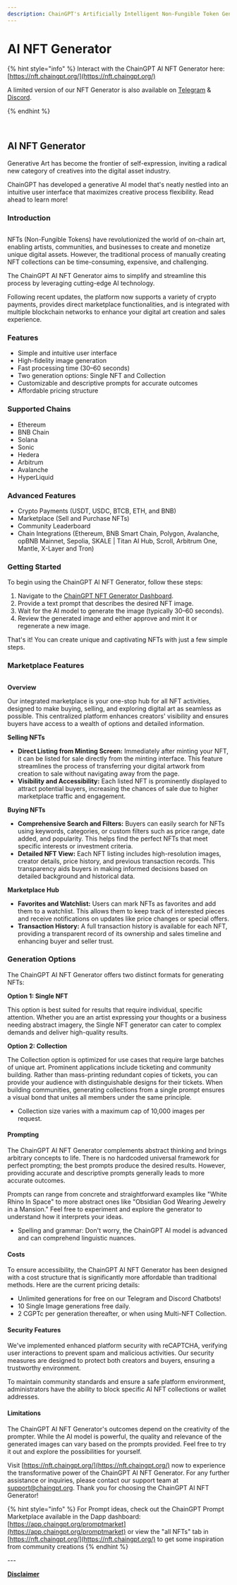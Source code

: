 ```yaml
---
description: ChainGPT's Artificially Intelligent Non-Fungible Token Generator
---
```


# AI NFT Generator

{% hint style="info" %}
Interact with the ChainGPT AI NFT Generator here: [https://nft.chaingpt.org/](https://nft.chaingpt.org/)

A limited version of our NFT Generator is also available on [Telegram](https://t.me/chaingptai_bot) & [Discord](https://discord.com/invite/sv2NfqSgVW).


{% endhint %}

##

<figure><img src="../../.gitbook/assets/nft gen.jpg" alt=""><figcaption></figcaption></figure>

## AI NFT Generator&#x20;

Generative Art has become the frontier of self-expression, inviting a radical new category of creatives into the digital asset industry.

ChainGPT has developed a generative AI model that's neatly nestled into an intuitive user interface that maximizes creative process flexibility. Read ahead to learn more!

### Introduction

<figure><img src="../../.gitbook/assets/image (1) (1) (1) (1) (1) (1).png" alt=""><figcaption></figcaption></figure>

NFTs (Non-Fungible Tokens) have revolutionized the world of on-chain art, enabling artists, communities, and businesses to create and monetize unique digital assets. However, the traditional process of manually creating NFT collections can be time-consuming, expensive, and challenging.&#x20;

The ChainGPT AI NFT Generator aims to simplify and streamline this process by leveraging cutting-edge AI technology.

Following recent updates, the platform now supports a variety of crypto payments, provides direct marketplace functionalities, and is integrated with multiple blockchain networks to enhance your digital art creation and sales experience.

### Features

* Simple and intuitive user interface
* High-fidelity image generation
* Fast processing time (30–60 seconds)
* Two generation options: Single NFT and Collection
* Customizable and descriptive prompts for accurate outcomes
* Affordable pricing structure

### Supported Chains

* Ethereum
* BNB Chain
* Solana&#x20;
* Sonic&#x20;
* Hedera
* Arbitrum
* Avalanche&#x20;
* HyperLiquid

### Advanced Features

* Crypto Payments (USDT, USDC, BTCB, ETH, and BNB)
* Marketplace (Sell and Purchase NFTs)
* Community Leaderboard
* &#x20;Chain Integrations (Ethereum, BNB Smart Chain, Polygon, Avalanche, opBNB Mainnet, Sepolia, SKALE | Titan AI Hub, Scroll, Arbitrum One, Mantle, X-Layer and Tron)

### Getting Started

To begin using the ChainGPT AI NFT Generator, follow these steps:

1. Navigate to the [ChainGPT NFT Generator Dashboard](https://nft.chaingpt.org/).
2. Provide a text prompt that describes the desired NFT image.
3. Wait for the AI model to generate the image (typically 30–60 seconds).
4. Review the generated image and either approve and mint it or regenerate a new image.

That's it! You can create unique and captivating NFTs with just a few simple steps.

### Marketplace Features

<figure><img src="../../.gitbook/assets/image (1) (1) (1) (1) (1) (1) (1).png" alt=""><figcaption></figcaption></figure>

**Overview**

Our integrated marketplace is your one-stop hub for all NFT activities, designed to make buying, selling, and exploring digital art as seamless as possible. This centralized platform enhances creators' visibility and ensures buyers have access to a wealth of options and detailed information.

**Selling NFTs**

* **Direct Listing from Minting Screen:** Immediately after minting your NFT, it can be listed for sale directly from the minting interface. This feature streamlines the process of transferring your digital artwork from creation to sale without navigating away from the page.
* **Visibility and Accessibility:** Each listed NFT is prominently displayed to attract potential buyers, increasing the chances of sale due to higher marketplace traffic and engagement.

**Buying NFTs**

* **Comprehensive Search and Filters:** Buyers can easily search for NFTs using keywords, categories, or custom filters such as price range, date added, and popularity. This helps find the perfect NFTs that meet specific interests or investment criteria.
* **Detailed NFT View:** Each NFT listing includes high-resolution images, creator details, price history, and previous transaction records. This transparency aids buyers in making informed decisions based on detailed background and historical data.

**Marketplace Hub**

* **Favorites and Watchlist:** Users can mark NFTs as favorites and add them to a watchlist. This allows them to keep track of interested pieces and receive notifications on updates like price changes or special offers.
* **Transaction History:** A full transaction history is available for each NFT, providing a transparent record of its ownership and sales timeline and enhancing buyer and seller trust.

### Generation Options

The ChainGPT AI NFT Generator offers two distinct formats for generating NFTs:

**Option 1: Single NFT**

This option is best suited for results that require individual, specific attention. Whether you are an artist expressing your thoughts or a business needing abstract imagery, the Single NFT generator can cater to complex demands and deliver high-quality results.

**Option 2: Collection**

The Collection option is optimized for use cases that require large batches of unique art. Prominent applications include ticketing and community building. Rather than mass-printing redundant copies of tickets, you can provide your audience with distinguishable designs for their tickets. When building communities, generating collections from a single prompt ensures a visual bond that unites all members under the same principle.

* Collection size varies with a maximum cap of 10,000 images per request.

#### Prompting <a href="#prompting" id="prompting"></a>

The ChainGPT AI NFT Generator complements abstract thinking and brings arbitrary concepts to life. There is no hardcoded universal framework for perfect prompting; the best prompts produce the desired results. However, providing accurate and descriptive prompts generally leads to more accurate outcomes.

Prompts can range from concrete and straightforward examples like "White Rhino In Space" to more abstract ones like "Obsidian God Wearing Jewelry in a Mansion." Feel free to experiment and explore the generator to understand how it interprets your ideas.

* Spelling and grammar: Don't worry, the ChainGPT AI model is advanced and can comprehend linguistic nuances.

#### Costs <a href="#costs" id="costs"></a>

To ensure accessibility, the ChainGPT AI NFT Generator has been designed with a cost structure that is significantly more affordable than traditional methods. Here are the current pricing details:​

* Unlimited generations for free on our Telegram and Discord Chatbots!
* 10 Single Image generations free daily.
* 2 CGPTc per generation thereafter, or when using Multi-NFT Collection.

#### Security Features <a href="#security-features" id="security-features"></a>

We've implemented enhanced platform security with reCAPTCHA, verifying user interactions to prevent spam and malicious activities. Our security measures are designed to protect both creators and buyers, ensuring a trustworthy environment.

To maintain community standards and ensure a safe platform environment, administrators have the ability to block specific AI NFT collections or wallet addresses.

#### Limitations <a href="#limitations" id="limitations"></a>

The ChainGPT AI NFT Generator's outcomes depend on the creativity of the prompter. While the AI model is powerful, the quality and relevance of the generated images can vary based on the prompts provided. Feel free to try it out and explore the possibilities for yourself.

Visit [https://nft.chaingpt.org/](https://nft.chaingpt.org/) now to experience the transformative power of the ChainGPT AI NFT Generator. For any further assistance or inquiries, please contact our support team at support@chaingpt.org. Thank you for choosing the ChainGPT AI NFT Generator!

{% hint style="info" %}
For Prompt ideas, check out the ChainGPT Prompt Marketplace available in the Dapp dashboard: [https://app.chaingpt.org/promptmarket](https://app.chaingpt.org/promptmarket) or view the "all NFTs" tab in [https://nft.chaingpt.org/](https://nft.chaingpt.org/) to get some inspiration from community creations
{% endhint %}

\---

[**Disclaimer**](../../misc/legal-docs/disclaimer.md)
